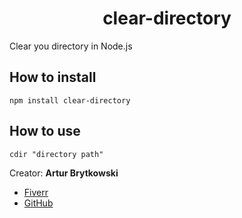 <h1 align="center">clear-directory</h1>

Clear you directory in Node.js

<h2>How to install</h2>

    npm install clear-directory

<h2>How to use</h2>

    cdir "directory path"

Creator: <b>Artur Brytkowski</b> 
 - <a target="_blank" href="https://www.fiverr.com/arturbrytkowski">Fiverr</a>
 - <a target="_blank" href="https://github.com/allala0">GitHub</a>
 